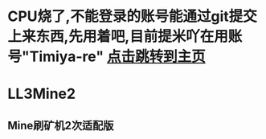 # CPU烧了,不能登录的账号能通过git提交上来东西,先用着吧,目前提米吖在用账号"Timiya-re" [点击跳转到主页](https://github.com/Timiya-re/)

# LL3Mine2
## Mine刷矿机2次适配版